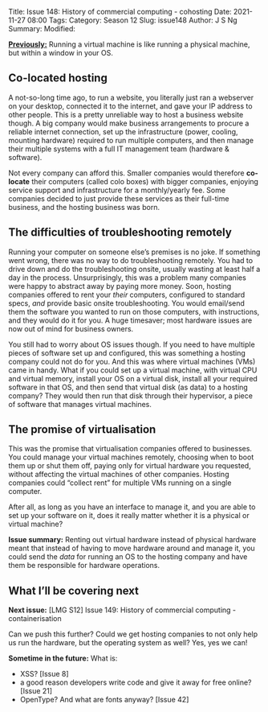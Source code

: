 Title: Issue 148: History of commercial computing - cohosting
Date: 2021-11-27 08:00
Tags: 
Category: Season 12
Slug: issue148
Author: J S Ng
Summary: 
Modified: 

[**Previously:**](https://buttondown.email/laymansguide/archive/) Running a virtual machine is like running a physical machine, but within a window in your OS.

## Co-located hosting

A not-so-long time ago, to run a website, you literally just ran a webserver on your desktop, connected it to the internet, and gave your IP address to other people. This is a pretty unreliable way to host a business website though. A big company would make business arrangements to procure a reliable internet connection, set up the infrastructure (power, cooling, mounting hardware) required to run multiple computers, and then manage their multiple systems with a full IT management team (hardware & software).

Not every company can afford this. Smaller companies would therefore **co-locate** their computers (called colo boxes) with bigger companies, enjoying service support and infrastructure for a monthly/yearly fee. Some companies decided to just provide these services as their full-time business, and the hosting business was born.

## The difficulties of troubleshooting remotely

Running your computer on someone else’s premises is no joke. If something went wrong, there was no way to do troubleshooting remotely. You had to drive down and do the troubleshooting onsite, usually wasting at least half a day in the process. Unsurprisingly, this was a problem many companies were happy to abstract away by paying more money. Soon, hosting companies offered to rent your _their_ computers, configured to standard specs, _and_ provide basic onsite troubleshooting. You would email/send them the software you wanted to run on those computers, with instructions, and they would do it for you. A huge timesaver; most hardware issues are now out of mind for business owners.

You still had to worry about OS issues though. If you need to have multiple pieces of software set up and configured, this was something a hosting company could not do for you. And this was where virtual machines (VMs) came in handy. What if you could set up a virtual machine, with virtual CPU and virtual memory, install your OS on a virtual disk, install all your required software in that OS, and then send that virtual disk (as data) to a hosting company? They would then run that disk through their hypervisor, a piece of software that manages virtual machines.

## The promise of virtualisation

This was the promise that virtualisation companies offered to businesses. You could manage your virtual machines remotely, choosing when to boot them up or shut them off, paying only for virtual hardware you requested, without affecting the virtual machines of other companies. Hosting companies could “collect rent” for multiple VMs running on a single computer.

After all, as long as you have an interface to manage it, and you are able to set up your software on it, does it really matter whether it is a physical or virtual machine?

**Issue summary:** Renting out virtual hardware instead of physical hardware meant that instead of having to move hardware around and manage it, you could send the *data* for running an OS to the hosting company and have them be responsible for hardware operations.

## What I’ll be covering next

**Next issue:** [LMG S12] Issue 149: History of commercial computing - containerisation

Can we push this further? Could we get hosting companies to not only help us run the hardware, but the operating system as well? Yes, yes we can!

**Sometime in the future:** What is:

- XSS? [Issue 8]
- a good reason developers write code and give it away for free online? [Issue 21]
- OpenType? And what are fonts anyway? [Issue 42]
